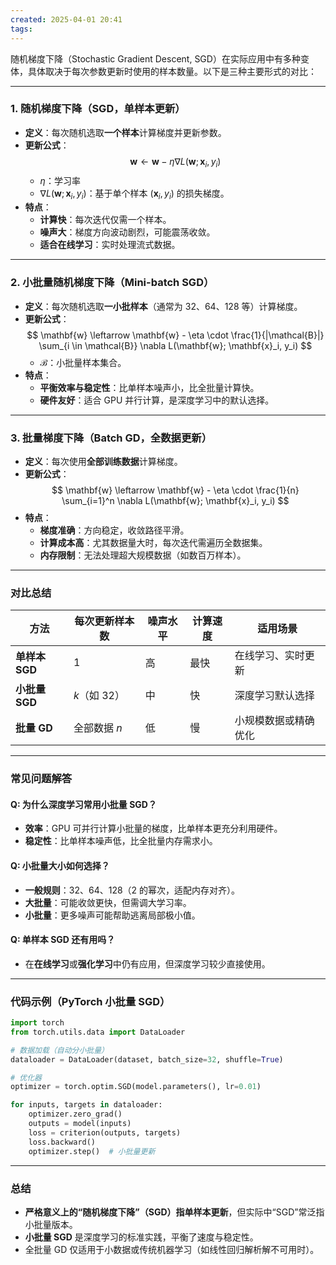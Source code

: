 ```yaml
---
created: 2025-04-01 20:41
tags:
---
```

随机梯度下降（Stochastic Gradient Descent, SGD）在实际应用中有多种变体，具体取决于每次参数更新时使用的样本数量。以下是三种主要形式的对比：

---

### 1. 随机梯度下降（SGD，单样本更新）
- **定义**：每次随机选取**一个样本**计算梯度并更新参数。
- **更新公式**：
  $$
  \mathbf{w} \leftarrow \mathbf{w} - \eta \nabla L(\mathbf{w}; \mathbf{x}_i, y_i)
$$
  - $\eta$：学习率  
  - $\nabla L(\mathbf{w}; \mathbf{x}_i, y_i)$：基于单个样本 $(\mathbf{x}_i, y_i)$ 的损失梯度。
- **特点**：
  - **计算快**：每次迭代仅需一个样本。
  - **噪声大**：梯度方向波动剧烈，可能震荡收敛。
  - **适合在线学习**：实时处理流式数据。

---

### **2. 小批量随机梯度下降（Mini-batch SGD）**
- **定义**：每次随机选取**一小批样本**（通常为 32、64、128 等）计算梯度。
- **更新公式**：
  $$
  \mathbf{w} \leftarrow \mathbf{w} - \eta \cdot \frac{1}{|\mathcal{B}|} \sum_{i \in \mathcal{B}} \nabla L(\mathbf{w}; \mathbf{x}_i, y_i)
$$
  - $\mathcal{B}$：小批量样本集合。
- **特点**：
  - **平衡效率与稳定性**：比单样本噪声小，比全批量计算快。
  - **硬件友好**：适合 GPU 并行计算，是深度学习中的默认选择。

---

### **3. 批量梯度下降（Batch GD，全数据更新）**
- **定义**：每次使用**全部训练数据**计算梯度。
- **更新公式**：
  $$
  \mathbf{w} \leftarrow \mathbf{w} - \eta \cdot \frac{1}{n} \sum_{i=1}^n \nabla L(\mathbf{w}; \mathbf{x}_i, y_i)
$$
- **特点**：
  - **梯度准确**：方向稳定，收敛路径平滑。
  - **计算成本高**：尤其数据量大时，每次迭代需遍历全数据集。
  - **内存限制**：无法处理超大规模数据（如数百万样本）。

---

### **对比总结**
| **方法**               | 每次更新样本数 | 噪声水平 | 计算速度 | 适用场景                     |
|------------------------|----------------|----------|----------|------------------------------|
| **单样本 SGD**         | 1              | 高       | 最快     | 在线学习、实时更新           |
| **小批量 SGD**         | $k$（如 32）  | 中       | 快       | 深度学习默认选择             |
| **批量 GD**           | 全部数据 $n$ | 低       | 慢       | 小规模数据或精确优化         |

---

### **常见问题解答**
#### **Q: 为什么深度学习常用小批量 SGD？**
- **效率**：GPU 可并行计算小批量的梯度，比单样本更充分利用硬件。
- **稳定性**：比单样本噪声低，比全批量内存需求小。

#### **Q: 小批量大小如何选择？**
- **一般规则**：32、64、128（2 的幂次，适配内存对齐）。
- **大批量**：可能收敛更快，但需调大学习率。
- **小批量**：更多噪声可能帮助逃离局部极小值。

#### **Q: 单样本 SGD 还有用吗？**
- 在**在线学习**或**强化学习**中仍有应用，但深度学习较少直接使用。

---

### **代码示例（PyTorch 小批量 SGD）**
```python
import torch
from torch.utils.data import DataLoader

# 数据加载（自动分小批量）
dataloader = DataLoader(dataset, batch_size=32, shuffle=True)

# 优化器
optimizer = torch.optim.SGD(model.parameters(), lr=0.01)

for inputs, targets in dataloader:
    optimizer.zero_grad()
    outputs = model(inputs)
    loss = criterion(outputs, targets)
    loss.backward()
    optimizer.step()  # 小批量更新
```

---

### **总结**
- **严格意义上的“随机梯度下降”（SGD）指单样本更新**，但实际中“SGD”常泛指小批量版本。
- **小批量 SGD** 是深度学习的标准实践，平衡了速度与稳定性。
- 全批量 GD 仅适用于小数据或传统机器学习（如线性回归解析解不可用时）。